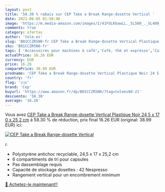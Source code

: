 ```yaml
---
layout: post
title: '58.30 % rabais sur CEP Take a Break Range-dosette Vertical '
date: 2021-06-05 01:50:48
image: 'https://m.media-amazon.com/images/I/41FdLKbawLL._SL500_._SL400_.jpg'
comments: true
category: ofertas
author: 'tole.es'
slug: 'B01CCZR5N0-fr CEP Take a Break Range-dosette Vertical Plastique Noir 24...'
sku: 'B01CCZR5N0-fr'
tags: [ 'Accessoires pour machines à café','Café, thé et expresso','Cuisine et Maison','Supports pour capsules de café','cep', ]
actualPrice: 16.26 EUR
currency: EUR
price: 16.26
comparePrice: 38.99 EUR
prodname: 'CEP Take a Break Range-dosette Vertical Plastique Noir 24 5 x 17 0 x 25 2 cm'
country: 'fr'
flag: '🇫🇷'
brand: 'Cep'
buyurl: 'https://www.amazon.fr/dp/B01CCZR5N0/?tag=tolees0d-21'
descuento: '58.30'
average: '16.26'
---
```


Vous avez [CEP Take a Break Range-dosette Vertical Plastique Noir 24 5 x 17 0 x 25 2 cm](https://www.amazon.fr/dp/B01CCZR5N0/?tag=tolees0d-21)  à  58.30 % de réduction, prix final  16.26 EUR (original: 38.99 EUR) ici:

[![CEP Take a Break Range-dosette Vertical ](https://m.media-amazon.com/images/I/41FdLKbawLL._SL500_._SL400_.jpg)](https://www.amazon.fr/dp/B01CCZR5N0/?tag=tolees0d-21)

ℹ️:

- Polystyrène antichoc recyclable, 24,5 x 17 x 25,2 cm
- 6 compartiments de tri pour capsules
- Pas dassemblage requis
- Capacité de stockage dosettes : 42 Nespresso
- Rangement vertical pour un encombrement minimum

[🛒 Achetez-le maintenant!!](https://www.amazon.fr/dp/B01CCZR5N0/?tag=tolees0d-21)
